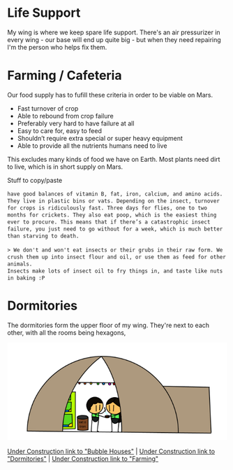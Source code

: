 # Life Support
My wing is where we keep spare life support. There's an air pressurizer in every wing - our base will end up quite big - but when they need repairing I'm the person who helps fix them.

# Farming / Cafeteria

Our food supply has to fufill these criteria in order to be viable on Mars.
- Fast turnover of crop
- Able to rebound from crop failure
- Preferably very hard to have failure at all
- Easy to care for, easy to feed
- Shouldn’t require extra special or super heavy equipment
- Able to provide all the nutrients humans need to live

This excludes many kinds of food we have on Earth. Most plants need dirt to live, which is in short supply on Mars. 

Stuff to copy/paste
```Insects 
have good balances of vitamin B, fat, iron, calcium, and amino acids. 
They live in plastic bins or vats. Depending on the insect, turnover for crops is ridiculously fast. Three days for flies, one to two months for crickets. They also eat poop, which is the easiest thing ever to procure. This means that if there’s a catastrophic insect failure, you just need to go without for a week, which is much better than starving to death.

> We don't and won't eat insects or their grubs in their raw form. We crush them up into insect flour and oil, or use them as feed for other animals.
Insects make lots of insect oil to fry things in, and taste like nuts in baking :P
```


# Dormitories
The dormitories form the upper floor of my wing. They're next to each other, with all the rooms being hexagons,



![Bubble House](biomechanicalengineer_bubblehouse.png)



[Under Construction link to "Bubble Houses"]() | [Under Construction link to "Dormitories"]() | [Under Construction link to "Farming"]()
